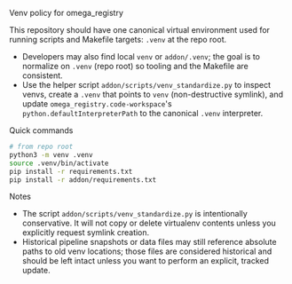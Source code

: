 Venv policy for omega_registry

This repository should have one canonical virtual environment used for running scripts and Makefile targets: `.venv` at the repo root.

- Developers may also find local `venv` or `addon/.venv`; the goal is to normalize on `.venv` (repo root) so tooling and the Makefile are consistent.
- Use the helper script `addon/scripts/venv_standardize.py` to inspect venvs, create a `.venv` that points to `venv` (non-destructive symlink), and update `omega_registry.code-workspace`'s `python.defaultInterpreterPath` to the canonical `.venv` interpreter.

Quick commands

```bash
# from repo root
python3 -m venv .venv
source .venv/bin/activate
pip install -r requirements.txt
pip install -r addon/requirements.txt
```

Notes

- The script `addon/scripts/venv_standardize.py` is intentionally conservative. It will not copy or delete virtualenv contents unless you explicitly request symlink creation.
- Historical pipeline snapshots or data files may still reference absolute paths to old venv locations; those files are considered historical and should be left intact unless you want to perform an explicit, tracked update.

